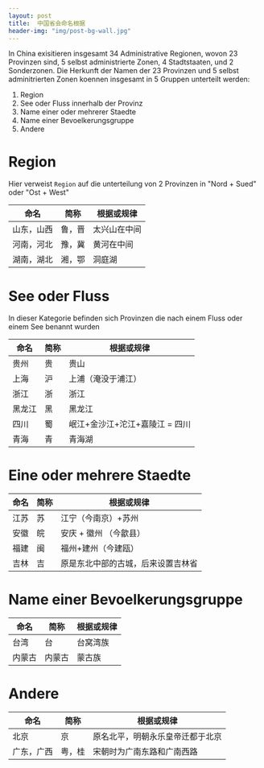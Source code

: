 ```yaml
---
layout: post
title:  中国省会命名根据
header-img: "img/post-bg-wall.jpg"
---
```


In China exisitieren insgesamt 34 Administrative Regionen, wovon 23 Provinzen sind, 5 selbst administrierte Zonen, 4 Stadtstaaten, und 2 Sonderzonen. Die Herkunft der Namen der 23 Provinzen und 5 selbst adminitrierten Zonen koennen insgesamt in 5 Gruppen unterteilt werden: 

1. Region
2. See oder Fluss innerhalb der Provinz
3. Name einer oder mehrerer Staedte
4. Name einer Bevoelkerungsgruppe
5. Andere 

# Region

Hier verweist `Region` auf die unterteilung von 2 Provinzen in "Nord + Sued" oder "Ost + West"

|    命名    |  简称  |  根据或规律  |
|------------|--------|--------------|
| 山东，山西 | 鲁，晋 | 太兴山在中间 |
| 河南，河北 | 豫，冀 | 黄河在中间   |
| 湖南，湖北 | 湘，鄂 | 洞庭湖       |


# See oder Fluss

In dieser Kategorie befinden sich Provinzen die nach einem Fluss oder einem See benannt wurden

|  命名  | 简称 |           根据或规律           |
|--------|------|--------------------------------|
| 贵州   | 贵   | 贵山                           |
| 上海   | 沪   | 上浦（淹没于浦江）             |
| 浙江   | 浙   | 浙江                           |
| 黑龙江 | 黑   | 黑龙江                         |
| 四川   | 蜀   | 岷江+金沙江+沱江+嘉陵江 = 四川 |
| 青海   | 青   | 青海湖                         |

# Eine oder mehrere Staedte

| 命名 | 简称 |             根据或规律             |
|------|------|------------------------------------|
| 江苏 | 苏   | 江宁（今南京）+苏州                |
| 安徽 | 皖   | 安庆 + 徽州 （今歙县）             |
| 福建 | 闽   | 福州+建州（今建瓯）                |
| 吉林 | 吉   | 原是东北中部的古城，后来设置吉林省 |


# Name einer Bevoelkerungsgruppe


|  命名  |  简称  | 根据或规律 |
|--------|--------|------------|
| 台湾   | 台     | 台窝湾族   |
| 内蒙古 | 内蒙古 | 蒙古族     |

# Andere

|    命名    |  简称  |            根据或规律            |
|------------|--------|----------------------------------|
| 北京       | 京     | 原名北平，明朝永乐皇帝迁都于北京 |
| 广东，广西 | 粤，桂 | 宋朝时为广南东路和广南西路       |
